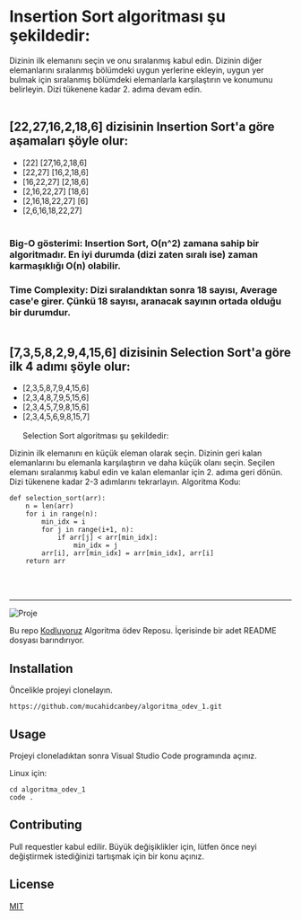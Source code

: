 
# Insertion Sort algoritması şu şekildedir:

Dizinin ilk elemanını seçin ve onu sıralanmış kabul edin.
Dizinin diğer elemanlarını sıralanmış bölümdeki uygun yerlerine ekleyin, uygun yer bulmak için sıralanmış bölümdeki elemanlarla karşılaştırın ve konumunu belirleyin.
Dizi tükenene kadar 2. adıma devam edin.</br></br>

## [22,27,16,2,18,6] dizisinin Insertion Sort'a göre aşamaları şöyle olur:

- [22] [27,16,2,18,6]
- [22,27] [16,2,18,6]
- [16,22,27] [2,18,6]
- [2,16,22,27] [18,6]
- [2,16,18,22,27] [6]
- [2,6,16,18,22,27]</br></br>

### Big-O gösterimi: Insertion Sort, O(n^2) zamana sahip bir algoritmadır. En iyi durumda (dizi zaten sıralı ise) zaman karmaşıklığı O(n) olabilir.

### Time Complexity: Dizi sıralandıktan sonra 18 sayısı, Average case'e girer. Çünkü 18 sayısı, aranacak sayının ortada olduğu bir durumdur.</br></br>

## [7,3,5,8,2,9,4,15,6] dizisinin Selection Sort'a göre ilk 4 adımı şöyle olur:

+ [2,3,5,8,7,9,4,15,6]
+ [2,3,4,8,7,9,5,15,6]
+ [2,3,4,5,7,9,8,15,6]
+ [2,3,4,5,6,9,8,15,7]</br>
</br>Selection Sort algoritması şu şekildedir:

Dizinin ilk elemanını en küçük eleman olarak seçin.
Dizinin geri kalan elemanlarını bu elemanla karşılaştırın ve daha küçük olanı seçin.
Seçilen elemanı sıralanmış kabul edin ve kalan elemanlar için 2. adıma geri dönün.
Dizi tükenene kadar 2-3 adımlarını tekrarlayın.
Algoritma Kodu:

```
def selection_sort(arr):
    n = len(arr)
    for i in range(n):
        min_idx = i
        for j in range(i+1, n):
            if arr[j] < arr[min_idx]:
                min_idx = j
        arr[i], arr[min_idx] = arr[min_idx], arr[i]
    return arr
```
</br></br>

---

![Proje](https://kodluyoruz.org/wp-content/uploads/2022/05/kodluyoruz_yatay_slogan-300x35.png)


Bu repo [Kodluyoruz](https://www.kodluyoruz.org/) Algoritma ödev Reposu. İçerisinde bir adet README dosyası barındırıyor.

## Installation

Öncelikle projeyi clonelayın.

```
https://github.com/mucahidcanbey/algoritma_odev_1.git
```

## Usage

Projeyi cloneladıktan sonra Visual Studio Code programında açınız.

Linux için:

```
cd algoritma_odev_1
code .
```

## Contributing
Pull requestler kabul edilir. Büyük değişiklikler için, lütfen önce neyi değiştirmek istediğinizi tartışmak için bir konu açınız.

## License
[MIT](https://choosealicense.com/licenses/mit/)